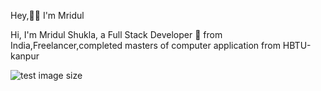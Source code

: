 Hey,👋🏽 I'm Mridul

Hi, I'm Mridul Shukla, a Full Stack Developer 🚀 from India,Freelancer,completed masters of computer application from HBTU-kanpur

![test image size](https://www.pixel4k.com/wp-content/uploads/2018/11/ultra-instinct-goku-4k_1541975219.jpg?v=4&s=200)

